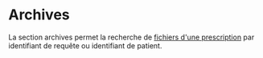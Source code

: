 # Archives

La section archives permet la recherche de [fichiers d'une prescription](fr/qlin_genetic/prescription/files.md) par identifiant de requête ou identifiant de patient.
